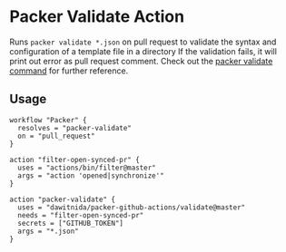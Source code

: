 # Packer Validate Action

Runs `packer validate *.json` on pull request to validate the syntax and configuration of a template file in a directory
If the validation fails, it will print out error as pull request comment.
Check out the [packer validate command][packer-validate-doc] for further reference. 

## Usage

```
workflow "Packer" {
  resolves = "packer-validate"
  on = "pull_request"
}

action "filter-open-synced-pr" {
  uses = "actions/bin/filter@master"
  args = "action 'opened|synchronize'"
}

action "packer-validate" {
  uses = "dawitnida/packer-github-actions/validate@master"
  needs = "filter-open-synced-pr"
  secrets = ["GITHUB_TOKEN"]
  args = "*.json"
}
```

[packer-validate-doc]:  <https://www.packer.io/docs/commands/validate.html>
